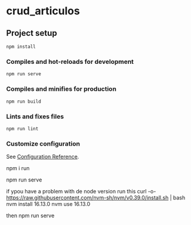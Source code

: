 # crud_articulos

## Project setup
```
npm install
```

### Compiles and hot-reloads for development
```
npm run serve
```

### Compiles and minifies for production
```
npm run build
```

### Lints and fixes files
```
npm run lint
```

### Customize configuration
See [Configuration Reference](https://cli.vuejs.org/config/).






npm i run 

npm run serve

if ypou have a problem with de node version run this
curl -o- https://raw.githubusercontent.com/nvm-sh/nvm/v0.39.0/install.sh | bash
nvm install 16.13.0
nvm use 16.13.0

then npm run serve